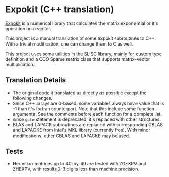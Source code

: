 # Expokit (C++ translation) 
[Expokit](https://www.maths.uq.edu.au/expokit/download.html) is a numerical library that calculates the matrix exponential or it's operation on a vector.

This project is a manual translation of some expokit subroutines to C++. With a trivial modification, one can change them to C as well.

This project uses some utilities in the [SLISC](https://github.com/MacroUniverse/SLISC) library, mainly for custom type definition and a COO Sparse matrix class that supports matrix-vector multiplication.

## Translation Details
* The original code it translated as directly as possible except the following changes.
* Since C++ arrays are 0-based, some variables always have value that is -1 than it's fortran counterpart. Note that this include some function arguments. See the comments before each function for a complete list.
* since `goto` statement is deprecated, it's replaced with other structures.
* BLAS and LAPACK subroutines are replaced with corresponding CBLAS and LAPACKE from Intel's MKL library (currently free). With minor modifications, other CBLAS and LAPACKE may be used.

## Tests
* Hermitian matrices up to 40-by-40 are tested with ZGEXPV and ZHEXPV, with results 2-3 digits less than machine precision.
